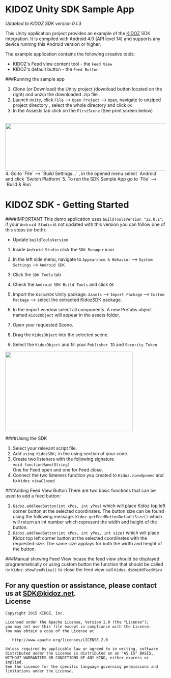 
KIDOZ Unity SDK Sample App
=================================

*Updated to KIDOZ SDK version 0.1.3* 

This Unity application project provides an example of the [KIDOZ](http://www.kidoz.net) SDK integration.
It is compiled with Android 4.0 (API level 14) and supports any device running this Android version or higher.

The example application contains the following creative tools:
* KIDOZ's Feed view content tool - the `Feed View`
* KIDOZ's default button - the `Feed Button`

###Running the sample app
1. Clone (or Download) the Unity project (download button located on the right) and unzip the downloaded .zip file
2. Launch `Unity`, click `File` --> `Open Project` --> `Open`, navigate to unziped project directory , select the whole directory and click `OK`
3. In the Assests tab click on the `FirstScene` (See print screen below)
<br>
<a href="url"><img src="http://d28lrrc51wcjkk.cloudfront.net/sdk/FirstScene_unity_-_sdk_-_Android__Personal_.png" align="center" height="150" width="700" ></a>
</br>
4. Go to `File` --> `Build Settings...` , in the opened menu select `Android` and click `Switch Platform` 
5. To run the SDK Sample App go to `File` --> `Build & Run`


KIDOZ SDK - Getting Started
=================================

####IMPORTANT
This demo application uses `buildToolsVersion "22.0.1"`. if your `Android Studio` is not updated with this version you can follow one of this steps (or both):

 - 	Update `buildToolsVersion`

1. Inside `Android Studio` click the `SDK Manager` icon
2. In the left side menu, navigate to `Appearance & Behavior` --> `System Settings` --> `Android SDK`
3. Click the `SDK Tools` tab
4. Check the `Android SDK Build Tools` and click `OK` 


1. Import the `KidozSDK` Unity package. `Assets` --> `Import Package` --> `Custom Package` --> select the extracted KidozSDK package.
2. In the import window select all components. A new Prefabs object named `KidozObject` will appear in the assets folder. 
3. Open your requested Scene. 
4. Drag the `KidozObject` into the selected scene.
5. Select the `KidozObject` and fill your `Publisher ID` and `Security Token`

<a href="url"><img src="http://d28lrrc51wcjkk.cloudfront.net/sdk/Unity_SDK_Publisher_Security_Token.png" align="center" height="250" width="400" ></a>

####Using the SDK
1. Select your relevant script file.
2. Add ```using KidozSDK;``` in the using section of your code.
3. Create two listeners with the following signature </br>```void functionName(String)``` </br>One for Feed open and one for Feed close.
4. Connect the two listeners function you created to  ```Kidoz.viewOpened``` and to ```Kidoz.viewClosed```

###Adding Feed View Button
There are two basic functions that can be used to add a feed button:
1. ```Kidoz.addFeedButton(int xPos, int yPos)``` which will place Kidoz top left corner button at the selected coordinates. The button size can be found using the following message. ```Kidoz.getFeedButtonDefaultSize()``` which will return an int number which represent the width and height of the button.</br>
2. ```Kidoz.addFeedButton(int xPos, int yPos, int size)``` which will place Kidoz top left corner button at the selected coordinates with the requested size. The same size applays for both the width and height of the button.

###Manual showing Feed View
Incase the feed view should be displayed programmatically or using custom button the function that should be called is:
```Kidoz.showFeedView()``` to close the feed view call ```Kidoz.didmiddFeedView```



For any question or assistance, please contact us at SDK@kidoz.net.
</br>
License
--------

    Copyright 2015 KIDOZ, Inc.

    Licensed under the Apache License, Version 2.0 (the "License");
    you may not use this file except in compliance with the License.
    You may obtain a copy of the License at

       http://www.apache.org/licenses/LICENSE-2.0

    Unless required by applicable law or agreed to in writing, software
    distributed under the License is distributed on an "AS IS" BASIS,
    WITHOUT WARRANTIES OR CONDITIONS OF ANY KIND, either express or implied.
    See the License for the specific language governing permissions and
    limitations under the License.


